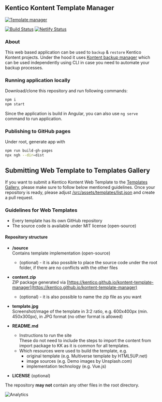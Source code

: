 ## Kentico Kontent Template Manager

[![Template manager](https://img.shields.io/badge/-Template%20Manager-brightgreen.svg)](https://kentico.github.io/kontent-template-manager/)

[![Build Status](https://api.travis-ci.com/Kentico/kontent-template-manager.svg?branch=master)](https://travis-ci.com/Kentico/kontent-template-manager)
[![Netlify Status](https://api.netlify.com/api/v1/badges/03673043-ac8f-484c-89e4-e80d0bd2b371/deploy-status)](https://app.netlify.com/sites/kontent-template-manager/deploys)

### About

This web based application can be used to `backup` & `restore` Kentico Kontent projects. Under the hood it uses [Kontent backup manager](https://github.com/Kentico/kontent-backup-manager-js) which can be used independently using CLI in case you need to automate your backup processes.

### Running application locally

Download/clone this repository and run following commands:

```sh
npm i
npm start
```

Since the application is build in Angular, you can also use `ng serve` command to run application.

### Publishing to GitHub pages

Under root, generate app with

```sh
npm run build-gh-pages
npx ngh --dir=dist
```

## Submitting Web Template to Templates Gallery

If you want to submit a Kentico Kontent Web Template to the [Templates Gallery](https://kentico.github.io/kontent-template-manager/templates), please make sure to follow below mentioned guidelines. Once your repository is ready, please adjust [/src/assets/templates/list.json](/src/assets/templates/list.json) and create a pull request.

### Guidelines for Web Templates

* Every template has its own GitHub repository
* The source code is available under MIT license (open-source)

#### Repository structure

* **/source**<br>Contains template implementation (open-source)

    * (optional) - it is also possible to place the source code under the root folder, if there are no conflicts with the other files
    
* **content.zip**<br>ZIP package generated via [https://kentico.github.io/kontent-template-manager](https://kentico.github.io/kontent-template-manager)

    * (optional) - it is also possible to name the zip file as you want

* **template.jpg**<br>Screenshot/image of the template in 3:2 ratio, e.g. 600x400px (min. 450x300px), in JPG format (no other format is allowed)

* **README.md**
  * Instructions to run the site<br>These do not need to include the steps to import the content from import package to KK as it is common for all templates.
  * Which resources were used to build the template, e.g.
    * original template (e.g. Multiverse template by HTML5UP.net)
    * image sources (e.g. Demo images by Unsplash.com)
    * implementation technology (e.g. Vue.js)
* **LICENSE** (optional)

The repository **may not** contain any other files in the root directory.

![Analytics](https://kentico-ga-beacon.azurewebsites.net/api/UA-69014260-4/Kentico/kontent-template-manager?pixel)
